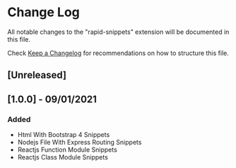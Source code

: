# Change Log

All notable changes to the "rapid-snippets" extension will be documented in this file.

Check [Keep a Changelog](http://keepachangelog.com/) for recommendations on how to structure this file.

## [Unreleased]

## [1.0.0] - 09/01/2021
### Added
- Html With Bootstrap 4 Snippets
- Nodejs File With Express Routing Snippets
- Reactjs Function Module Snippets
- Reactjs Class Module Snippets